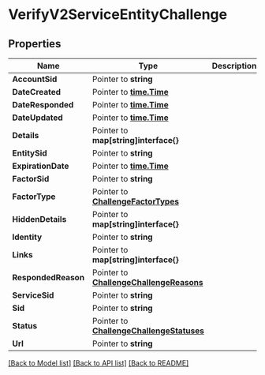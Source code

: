 # VerifyV2ServiceEntityChallenge

## Properties

Name | Type | Description | Notes
------------ | ------------- | ------------- | -------------
**AccountSid** | Pointer to **string** |  |
**DateCreated** | Pointer to [**time.Time**](time.Time.md) |  |
**DateResponded** | Pointer to [**time.Time**](time.Time.md) |  |
**DateUpdated** | Pointer to [**time.Time**](time.Time.md) |  |
**Details** | Pointer to **map[string]interface{}** |  |
**EntitySid** | Pointer to **string** |  |
**ExpirationDate** | Pointer to [**time.Time**](time.Time.md) |  |
**FactorSid** | Pointer to **string** |  |
**FactorType** | Pointer to [**ChallengeFactorTypes**](challenge_factor_types.md) |  |
**HiddenDetails** | Pointer to **map[string]interface{}** |  |
**Identity** | Pointer to **string** |  |
**Links** | Pointer to **map[string]interface{}** |  |
**RespondedReason** | Pointer to [**ChallengeChallengeReasons**](challenge_challenge_reasons.md) |  |
**ServiceSid** | Pointer to **string** |  |
**Sid** | Pointer to **string** |  |
**Status** | Pointer to [**ChallengeChallengeStatuses**](challenge_challenge_statuses.md) |  |
**Url** | Pointer to **string** |  |

[[Back to Model list]](../README.md#documentation-for-models) [[Back to API list]](../README.md#documentation-for-api-endpoints) [[Back to README]](../README.md)


